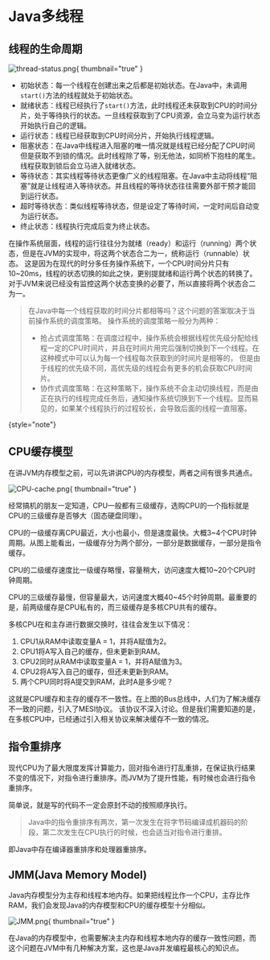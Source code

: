 # Java多线程

## 线程的生命周期

![thread-status.png](thread-status.png){ thumbnail="true" }

- 初始状态：每一个线程在创建出来之后都是初始状态。在Java中，未调用`start()`方法的线程就处于初始状态。
- 就绪状态：线程已经执行了`start()`方法，此时线程还未获取到CPU的时间分片，处于等待执行的状态。一旦线程获取到了CPU资源，会立马变为运行状态开始执行自己的逻辑。
- 运行状态：线程已经获取到CPU时间分片，开始执行线程逻辑。
- 阻塞状态：在Java中线程进入阻塞的唯一情况就是线程已经分配了CPU时间但是获取不到锁的情况。此时线程除了等，别无他法，如同桥下抱柱的尾生。线程获取到锁后会立马进入就绪状态。
- 等待状态：其实线程等待状态更像广义的线程阻塞。在Java中主动将线程“阻塞”就是让线程进入等待状态。并且线程的等待状态往往需要外部干预才能回到运行状态。
- 超时等待状态：类似线程等待状态，但是设定了等待时间，一定时间后自动变为运行状态。
- 终止状态：线程执行完成后变为终止状态。

在操作系统层面，线程的运行往往分为就绪（ready）和运行（running）两个状态，但是在JVM的实现中，将这两个状态合二为一，统称运行（runnable）状态。
这是因为在现代的时分多任务操作系统下，一个CPU时间分片只有10~20ms，线程的状态切换的如此之快，更别提就绪和运行两个状态的转换了。对于JVM来说已经没有监控这两个状态变换的必要了，所以直接将两个状态合二为一。

> 在Java中每一个线程获取的时间分片都相等吗？这个问题的答案取决于当前操作系统的调度策略。
> 操作系统的调度策略一般分为两种：
> - 抢占式调度策略：在调度过程中，操作系统会根据线程优先级分配给线程一定的CPU时间片，并且在时间片用完后强制切换到下一个线程。在这种模式中可以认为每一个线程每次获取到的时间片是相等的，
> 但是由于线程的优先级不同，高优先级的线程会有更多的机会获取CPU时间片。
> - 协作式调度策略：在这种策略下，操作系统不会主动切换线程，而是由正在执行的线程完成任务后，通知操作系统切换到下一个线程。显而易见的，如果某个线程执行的过程较长，会导致后面的线程一直阻塞。
>
{style="note"}

## CPU缓存模型

在讲JVM内存模型之前，可以先讲讲CPU的内存模型，两者之间有很多共通点。

![CPU-cache.png](CPU-cache.png){ thumbnail="true" }

经常搞机的朋友一定知道，CPU一般都有三级缓存，选购CPU的一个指标就是CPU的三级缓存是否够大（固态硬盘同理）。

CPU的一级缓存离CPU最近，大小也最小，但是速度最快。大概3~4个CPU时钟周期。从图上能看出，一级缓存分为两个部分，一部分是数据缓存，一部分是指令缓存。

CPU的二级缓存速度比一级缓存略慢，容量稍大，访问速度大概10~20个CPU时钟周期。

CPU的三级缓存最慢，但容量最大，访问速度大概40~45个时钟周期。最重要的是，前两级缓存是CPU私有的，而三级缓存是多核CPU共有的缓存。

多核CPU在和主存进行数据交换时，往往会发生以下情况：

1. CPU1从RAM中读取变量A = 1，并将A赋值为2。
2. CPU1将A写入自己的缓存，但未更新到RAM。
3. CPU2同时从RAM中读取变量A = 1，并将A赋值为3。
4. CPU2将A写入自己的缓存，但还未更新到RAM。
5. 两个CPU同时将A提交到RAM，此时A是多少呢？

这就是CPU缓存和主存的缓存不一致性。在上图的Bus总线中，人们为了解决缓存不一致的问题，引入了MESI协议。
该协议不深入讨论。但是我们需要知道的是，在多核CPU中，已经通过引入相关协议来解决缓存不一致的情况。

## 指令重排序

现代CPU为了最大限度发挥计算能力，回对指令进行打乱重排，在保证执行结果不变的情况下，对指令进行重排序。而JVM为了提升性能，有时候也会进行指令重排序。

简单说，就是写的代码不一定会原封不动的按照顺序执行。

> Java中的指令重排序有两次，第一次发生在将字节码编译成机器码的阶段，第二次发生在CPU执行的时候，也会适当对指令进行重排。

即Java中存在编译器重排序和处理器重排序。

## JMM(Java Memory Model)

Java内存模型分为主存和线程本地内存。如果把线程比作一个CPU，主存比作RAM，我们会发现Java的内存模型和CPU的缓存模型十分相似。

![JMM.png](JMM.png){ thumbnail="true" }

在Java的内存模型中，也需要解决主内存和线程本地内存的缓存一致性问题，而这个问题在JVM中有几种解决方案，这也是Java并发编程最核心的知识点。